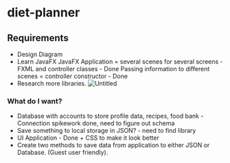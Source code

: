 # diet-planner
## Requirements
* Design Diagram
* Learn JavaFX
JavaFX Application = several scenes for several screens - FXML and controller classes - Done
Passing information to different scenes = controller constructor - Done
* Research more libraries.
![Untitled](https://user-images.githubusercontent.com/79415930/116477226-3b548680-a874-11eb-9a6b-a43bf9132909.png)

### What do I want?
* Database with accounts to store profile data, recipes, food bank - Connection spikework done, need to figure out schema 
* Save something to local storage in JSON? - need to find library
* UI Application - Done + CSS to make it look better
* Create two methods to save data from application to either JSON or Database. (Guest user friendly).
